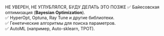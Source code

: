 НЕ УВЕРЕН, НЕ УГЛУБЛЯЛСЯ, БУДУ ДЕЛАТЬ ЭТО ПОЗЖЕ
✅ Байесовская оптимизация (**Bayesian Optimization**).  
✅ HyperOpt, Optuna, Ray Tune и другие библиотеки.  
✅ Генетические алгоритмы для поиска параметров.  
✅ AutoML (например, Auto-sklearn, TPOT).

